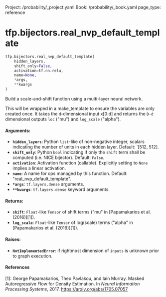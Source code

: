 Project: /probability/_project.yaml
Book: /probability/_book.yaml
page_type: reference
<div itemscope itemtype="http://developers.google.com/ReferenceObject">
<meta itemprop="name" content="tfp.bijectors.real_nvp_default_template" />
</div>

# tfp.bijectors.real_nvp_default_template

``` python
tfp.bijectors.real_nvp_default_template(
    hidden_layers,
    shift_only=False,
    activation=tf.nn.relu,
    name=None,
    *args,
    **kwargs
)
```

Build a scale-and-shift function using a multi-layer neural network.

This will be wrapped in a make_template to ensure the variables are only
created once. It takes the `d`-dimensional input x[0:d] and returns the `D-d`
dimensional outputs `loc` ("mu") and `log_scale` ("alpha").

#### Arguments:

* <b>`hidden_layers`</b>: Python `list`-like of non-negative integer, scalars
    indicating the number of units in each hidden layer. Default: `[512, 512].
* <b>`shift_only`</b>: Python `bool` indicating if only the `shift` term shall be
    computed (i.e. NICE bijector). Default: `False`.
* <b>`activation`</b>: Activation function (callable). Explicitly setting to `None`
    implies a linear activation.
* <b>`name`</b>: A name for ops managed by this function. Default:
    "real_nvp_default_template".
* <b>`*args`</b>: `tf.layers.dense` arguments.
* <b>`**kwargs`</b>: `tf.layers.dense` keyword arguments.


#### Returns:

* <b>`shift`</b>: `Float`-like `Tensor` of shift terms ("mu" in
    [Papamakarios et al.  (2016)][1]).
* <b>`log_scale`</b>: `Float`-like `Tensor` of log(scale) terms ("alpha" in
    [Papamakarios et al. (2016)][1]).


#### Raises:

* <b>`NotImplementedError`</b>: if rightmost dimension of `inputs` is unknown prior to
    graph execution.

#### References

[1]: George Papamakarios, Theo Pavlakou, and Iain Murray. Masked
     Autoregressive Flow for Density Estimation. In _Neural Information
     Processing Systems_, 2017. https://arxiv.org/abs/1705.07057